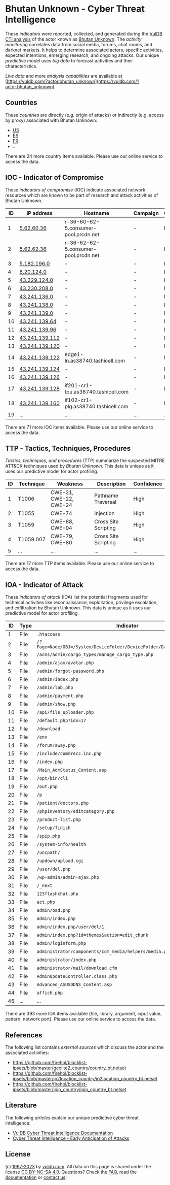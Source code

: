 # Bhutan Unknown - Cyber Threat Intelligence

These _indicators_ were reported, collected, and generated during the [VulDB CTI analysis](https://vuldb.com/?kb.cti) of the actor known as [Bhutan Unknown](https://vuldb.com/?actor.bhutan_unknown). The _activity monitoring_ correlates data from social media, forums, chat rooms, and darknet markets. It helps to determine associated actors, specific activities, expected intentions, emerging research, and ongoing attacks. Our unique _predictive model_ uses _big data_ to forecast activities and their characteristics.

_Live data_ and more _analysis capabilities_ are available at [https://vuldb.com/?actor.bhutan_unknown](https://vuldb.com/?actor.bhutan_unknown)

## Countries

These _countries_ are directly (e.g. origin of attacks) or indirectly (e.g. access by proxy) associated with Bhutan Unknown:

* [US](https://vuldb.com/?country.us)
* [ES](https://vuldb.com/?country.es)
* [FR](https://vuldb.com/?country.fr)
* ...

There are 24 more country items available. Please use our online service to access the data.

## IOC - Indicator of Compromise

These _indicators of compromise_ (IOC) indicate associated network resources which are known to be part of research and attack activities of Bhutan Unknown.

ID | IP address | Hostname | Campaign | Confidence
-- | ---------- | -------- | -------- | ----------
1 | [5.62.60.36](https://vuldb.com/?ip.5.62.60.36) | r-36-60-62-5.consumer-pool.prcdn.net | - | High
2 | [5.62.62.36](https://vuldb.com/?ip.5.62.62.36) | r-36-62-62-5.consumer-pool.prcdn.net | - | High
3 | [5.182.196.0](https://vuldb.com/?ip.5.182.196.0) | - | - | High
4 | [8.20.124.0](https://vuldb.com/?ip.8.20.124.0) | - | - | High
5 | [43.229.124.0](https://vuldb.com/?ip.43.229.124.0) | - | - | High
6 | [43.230.208.0](https://vuldb.com/?ip.43.230.208.0) | - | - | High
7 | [43.241.136.0](https://vuldb.com/?ip.43.241.136.0) | - | - | High
8 | [43.241.138.0](https://vuldb.com/?ip.43.241.138.0) | - | - | High
9 | [43.241.139.0](https://vuldb.com/?ip.43.241.139.0) | - | - | High
10 | [43.241.139.64](https://vuldb.com/?ip.43.241.139.64) | - | - | High
11 | [43.241.139.96](https://vuldb.com/?ip.43.241.139.96) | - | - | High
12 | [43.241.139.112](https://vuldb.com/?ip.43.241.139.112) | - | - | High
13 | [43.241.139.120](https://vuldb.com/?ip.43.241.139.120) | - | - | High
14 | [43.241.139.122](https://vuldb.com/?ip.43.241.139.122) | edge1-ln.as38740.tashicell.com | - | High
15 | [43.241.139.124](https://vuldb.com/?ip.43.241.139.124) | - | - | High
16 | [43.241.139.126](https://vuldb.com/?ip.43.241.139.126) | - | - | High
17 | [43.241.139.128](https://vuldb.com/?ip.43.241.139.128) | if201-cr1-tpu.as38740.tashicell.com | - | High
18 | [43.241.139.160](https://vuldb.com/?ip.43.241.139.160) | if102-cr1-plg.as38740.tashicell.com | - | High
19 | ... | ... | ... | ...

There are 71 more IOC items available. Please use our online service to access the data.

## TTP - Tactics, Techniques, Procedures

_Tactics, techniques, and procedures_ (TTP) summarize the suspected MITRE ATT&CK techniques used by _Bhutan Unknown_. This data is unique as it uses our predictive model for actor profiling.

ID | Technique | Weakness | Description | Confidence
-- | --------- | -------- | ----------- | ----------
1 | T1006 | CWE-21, CWE-22, CWE-24 | Pathname Traversal | High
2 | T1055 | CWE-74 | Injection | High
3 | T1059 | CWE-88, CWE-94 | Cross Site Scripting | High
4 | T1059.007 | CWE-79, CWE-80 | Cross Site Scripting | High
5 | ... | ... | ... | ...

There are 17 more TTP items available. Please use our online service to access the data.

## IOA - Indicator of Attack

These _indicators of attack_ (IOA) list the potential fragments used for technical activities like reconnaissance, exploitation, privilege escalation, and exfiltration by Bhutan Unknown. This data is unique as it uses our predictive model for actor profiling.

ID | Type | Indicator | Confidence
-- | ---- | --------- | ----------
1 | File | `.htaccess` | Medium
2 | File | `/?Page=Node/OBJ=/System/DeviceFolder/DeviceFolder/DateTime/Action=Submit` | High
3 | File | `/acms/admin/cargo_types/manage_cargo_type.php` | High
4 | File | `/admin/ajax/avatar.php` | High
5 | File | `/admin/forgot-password.php` | High
6 | File | `/admin/index.php` | High
7 | File | `/admin/lab.php` | High
8 | File | `/admin/payment.php` | High
9 | File | `/admin/show.php` | High
10 | File | `/api/file_uploader.php` | High
11 | File | `/default.php?idx=17` | High
12 | File | `/download` | Medium
13 | File | `/env` | Low
14 | File | `/forum/away.php` | High
15 | File | `/include/commrecc.inc.php` | High
16 | File | `/index.php` | Medium
17 | File | `/Main_AdmStatus_Content.asp` | High
18 | File | `/opt/bin/cli` | Medium
19 | File | `/out.php` | Medium
20 | File | `/p` | Low
21 | File | `/patient/doctors.php` | High
22 | File | `/phpinventory/editcategory.php` | High
23 | File | `/product-list.php` | High
24 | File | `/setup/finish` | High
25 | File | `/spip.php` | Medium
26 | File | `/system-info/health` | High
27 | File | `/uncpath/` | Medium
28 | File | `/updown/upload.cgi` | High
29 | File | `/user/del.php` | High
30 | File | `/wp-admin/admin-ajax.php` | High
31 | File | `/_next` | Low
32 | File | `123flashchat.php` | High
33 | File | `act.php` | Low
34 | File | `admin/bad.php` | High
35 | File | `admin/index.php` | High
36 | File | `admin/index.php/user/del/1` | High
37 | File | `admin/index.php?id=themes&action=edit_chunk` | High
38 | File | `admin/loginform.php` | High
39 | File | `administrator/components/com_media/helpers/media.php` | High
40 | File | `administrator/index.php` | High
41 | File | `administrator/mail/download.cfm` | High
42 | File | `AdminUpdateController.class.php` | High
43 | File | `Advanced_ASUSDDNS_Content.asp` | High
44 | File | `affich.php` | Medium
45 | ... | ... | ...

There are 393 more IOA items available (file, library, argument, input value, pattern, network port). Please use our online service to access the data.

## References

The following list contains _external sources_ which discuss the actor and the associated activities:

* https://github.com/firehol/blocklist-ipsets/blob/master/geolite2_country/country_bt.netset
* https://github.com/firehol/blocklist-ipsets/blob/master/ip2location_country/ip2location_country_bt.netset
* https://github.com/firehol/blocklist-ipsets/blob/master/ipip_country/ipip_country_bt.netset

## Literature

The following _articles_ explain our unique predictive cyber threat intelligence:

* [VulDB Cyber Threat Intelligence Documentation](https://vuldb.com/?kb.cti)
* [Cyber Threat Intelligence - Early Anticipation of Attacks](https://www.scip.ch/en/?labs.20201022)

## License

(c) [1997-2023](https://vuldb.com/?kb.changelog) by [vuldb.com](https://vuldb.com/?kb.about). All data on this page is shared under the license [CC BY-NC-SA 4.0](https://creativecommons.org/licenses/by-nc-sa/4.0/). Questions? Check the [FAQ](https://vuldb.com/?kb.faq), read the [documentation](https://vuldb.com/?kb) or [contact us](https://vuldb.com/?contact)!
